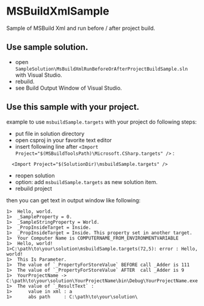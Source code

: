 # MSBuildXmlSample
Sample of MSBuild Xml and run before / after project build.

## Use sample solution.

* open `SampleSolution\MsBuildXmlRunBeforeOrAfterProjectBuildSample.sln` with Visual Studio.
* rebuild.
* see Build Output Window of Visual Studio.


## Use this sample with your project.

example to use `msbuildSample.targets` with your project do following steps:

* put file in solution directory
* open csproj in your favorite text editor
* insert following line after `<Import Project="$(MSBuildToolsPath)\Microsoft.CSharp.targets" />` :
```
  <Import Project="$(SolutionDir)\msbuildSample.targets" />
```
* reopen solution
* option: add `msbuildSample.targets` as new solution item.
* rebuild project

then you can get text in output window like following:

```
1>  Hello, world.
1>  _SampleProperty = 0.
1>  _SampleStringProperty = World.
1>  _PropInsideTarget = Inside.
1>  _PropInsideTarget = Inside. This property set in another target.
1>  Your Computer Name is COMPUTERNAME_FROM_ENVIRONMENTVARIABLE
1>  Hello, world!
1>C:\path\to\your\solution\msbuildSample.targets(72,5): error : Hello, world!
1>  This Is Parameter.
1>  The value of `_PropertyForStoreValue` BEFORE call _Adder is 111
1>  The value of `_PropertyForStoreValue` AFTER  call _Adder is 9
1>  YourProjectName -> C:\path\to\your\solution\YourProjectName\bin\Debug\YourProjectName.exe
1>  The value of `_ResultText` : 
1>      value in xml : a
1>      abs path     : C:\path\to\your\solution\
```